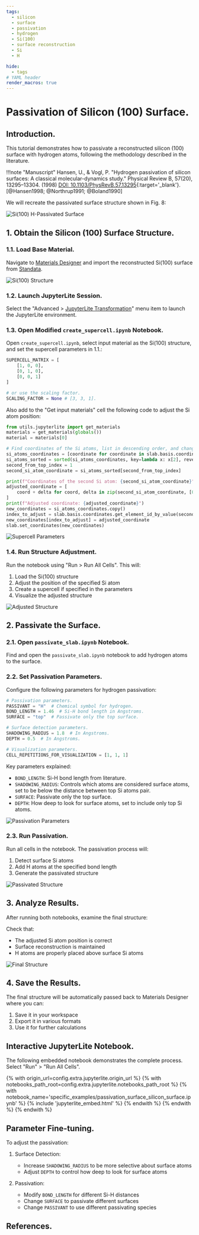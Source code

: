 ```yaml
---
tags:
  - silicon
  - surface
  - passivation
  - hydrogen
  - Si(100)
  - surface reconstruction
  - Si
  - H

hide:
  - tags
# YAML header
render_macros: true
---
```


# Passivation of Silicon (100) Surface.

## Introduction.

This tutorial demonstrates how to passivate a reconstructed silicon (100) surface with hydrogen atoms, following the methodology described in the literature.

!!!note "Manuscript"
    Hansen, U., & Vogl, P.
    "Hydrogen passivation of silicon surfaces: A classical molecular-dynamics study."
    Physical Review B, 57(20), 13295–13304. (1998)
    [DOI: 10.1103/PhysRevB.57.13295](https://doi.org/10.1103/PhysRevB.57.13295){:target='_blank'}. [@Hansen1998; @Northrup1991; @Boland1990]

We will recreate the passivated surface structure shown in Fig. 8:

![Si(100) H-Passivated Surface](../../../images/tutorials/materials/passivation/passivation_surface_silicon/0-figure-from-manuscript.webp "H-Passivated Silicon (100)")

## 1. Obtain the Silicon (100) Surface Structure.

### 1.1. Load Base Material.

Navigate to [Materials Designer](../../../materials-designer/overview.md) and import the reconstructed Si(100) surface from [Standata](../../../materials-designer/header-menu/input-output/standata-import.md).

![Si(100) Structure](../../../images/tutorials/materials/passivation/passivation_surface_silicon/1-wave-original-material.webp "Si(100) Structure")

### 1.2. Launch JupyterLite Session.

Select the "Advanced > [JupyterLite Transformation](../../../materials-designer/header-menu/advanced/jupyterlite-dialog.md)" menu item to launch the JupyterLite environment.

### 1.3. Open Modified `create_supercell.ipynb` Notebook.

Open `create_supercell.ipynb`, select input material as the Si(100) structure, and set the supercell parameters in 1.1.:

```python
SUPERCELL_MATRIX = [
    [1, 0, 0], 
    [0, 1, 0], 
    [0, 0, 1]
] 

# or use the scaling factor.
SCALING_FACTOR = None # [3, 3, 1].
```

Also add to the "Get input materials" cell the following code to adjust the Si atom position:

```python
from utils.jupyterlite import get_materials
materials = get_materials(globals())
material = materials[0]

# Find coordinates of the Si atoms, list in descending order, and change the 2nd one from the top
si_atoms_coordinates = [coordinate for coordinate in slab.basis.coordinates.values]
si_atoms_sorted = sorted(si_atoms_coordinates, key=lambda x: x[2], reverse=True)
second_from_top_index = 1
second_si_atom_coordinate = si_atoms_sorted[second_from_top_index]

print(f"Coordinates of the second Si atom: {second_si_atom_coordinate}")
adjusted_coordinate = [
    coord + delta for coord, delta in zip(second_si_atom_coordinate, [0.025, 0, 0.025])
]
print(f"Adjusted coordinate: {adjusted_coordinate}")
new_coordinates = si_atoms_coordinates.copy()
index_to_adjust = slab.basis.coordinates.get_element_id_by_value(second_si_atom_coordinate)
new_coordinates[index_to_adjust] = adjusted_coordinate
slab.set_coordinates(new_coordinates)
```

![Supercell Parameters](../../../images/tutorials/materials/passivation/passivation_surface_silicon/2-jl-setup-nb-adjust.webp "Supercell Parameters Visualization")

### 1.4. Run Structure Adjustment.

Run the notebook using "Run > Run All Cells". This will:

1. Load the Si(100) structure
2. Adjust the position of the specified Si atom
3. Create a supercell if specified in the parameters
4. Visualize the adjusted structure

![Adjusted Structure](../../../images/tutorials/materials/passivation/passivation_surface_silicon/3-wave-adjusted-material.webp "Adjusted Si(100) Structure")

## 2. Passivate the Surface.

### 2.1. Open `passivate_slab.ipynb` Notebook.

Find and open the `passivate_slab.ipynb` notebook to add hydrogen atoms to the surface.

### 2.2. Set Passivation Parameters.

Configure the following parameters for hydrogen passivation:

```python
# Passivation parameters.
PASSIVANT = "H"  # Chemical symbol for hydrogen.
BOND_LENGTH = 1.46  # Si-H bond length in Angstroms.
SURFACE = "top"  # Passivate only the top surface.

# Surface detection parameters.
SHADOWING_RADIUS = 1.8  # In Angstroms.
DEPTH = 0.5  # In Angstroms.

# Visualization parameters.
CELL_REPETITIONS_FOR_VISUALIZATION = [1, 1, 1]
```

Key parameters explained:

- `BOND_LENGTH`: Si-H bond length from literature.
- `SHADOWING_RADIUS`: Controls which atoms are considered surface atoms, set to be below the distance between top Si atoms pair.
- `SURFACE`: Passivate only the top surface.
- `DEPTH`: How deep to look for surface atoms, set to include only top Si atoms.

![Passivation Parameters](../../../images/tutorials/materials/passivation/passivation_surface_silicon/4-jl-setup-nb-passivate.webp "Passivation Parameters Visualization")

### 2.3. Run Passivation.

Run all cells in the notebook. The passivation process will:

1. Detect surface Si atoms
2. Add H atoms at the specified bond length
3. Generate the passivated structure

![Passivated Structure](../../../images/tutorials/materials/passivation/passivation_surface_silicon/5-jl-result-preview.webp "H-Passivated Si(100) Structure")

## 3. Analyze Results.

After running both notebooks, examine the final structure:

Check that:

- The adjusted Si atom position is correct
- Surface reconstruction is maintained
- H atoms are properly placed above surface Si atoms

![Final Structure](../../../images/tutorials/materials/passivation/passivation_surface_silicon/6-wave-result.webp "Final H-Passivated Si(100)")

## 4. Save the Results.

The final structure will be automatically passed back to Materials Designer where you can:
1. Save it in your workspace
2. Export it in various formats
3. Use it for further calculations

## Interactive JupyterLite Notebook.

The following embedded notebook demonstrates the complete process. Select "Run" > "Run All Cells".

{% with origin_url=config.extra.jupyterlite.origin_url %}
{% with notebooks_path_root=config.extra.jupyterlite.notebooks_path_root %}
{% with notebook_name='specific_examples/passivation_surface_silicon_surface.ipynb' %}
{% include 'jupyterlite_embed.html' %}
{% endwith %}
{% endwith %}
{% endwith %}

## Parameter Fine-tuning.

To adjust the passivation:

1. Surface Detection:

   - Increase `SHADOWING_RADIUS` to be more selective about surface atoms
   - Adjust `DEPTH` to control how deep to look for surface atoms

2. Passivation:

   - Modify `BOND_LENGTH` for different Si-H distances
   - Change `SURFACE` to passivate different surfaces
   - Change `PASSIVANT` to use different passivating species

## References.
